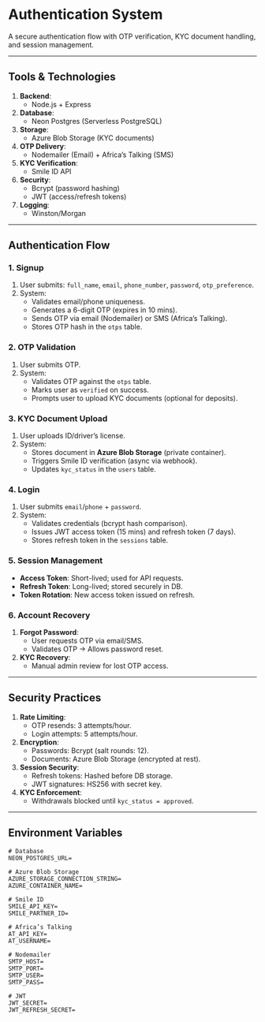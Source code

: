 # Authentication System

A secure authentication flow with OTP verification, KYC document handling, and session management.

---

## **Tools & Technologies**
1. **Backend**: 
   - Node.js + Express
2. **Database**: 
   - Neon Postgres (Serverless PostgreSQL)
3. **Storage**: 
   - Azure Blob Storage (KYC documents)
4. **OTP Delivery**: 
   - Nodemailer (Email) + Africa’s Talking (SMS)
5. **KYC Verification**: 
   - Smile ID API
6. **Security**:
   - Bcrypt (password hashing)
   - JWT (access/refresh tokens)
7. **Logging**:
   - Winston/Morgan

---

## **Authentication Flow**

### 1. **Signup**
1. User submits: `full_name`, `email`, `phone_number`, `password`, `otp_preference`.
2. System:
   - Validates email/phone uniqueness.
   - Generates a 6-digit OTP (expires in 10 mins).
   - Sends OTP via email (Nodemailer) or SMS (Africa’s Talking).
   - Stores OTP hash in the `otps` table.

### 2. **OTP Validation**
1. User submits OTP.
2. System:
   - Validates OTP against the `otps` table.
   - Marks user as `verified` on success.
   - Prompts user to upload KYC documents (optional for deposits).

### 3. **KYC Document Upload**
1. User uploads ID/driver’s license.
2. System:
   - Stores document in **Azure Blob Storage** (private container).
   - Triggers Smile ID verification (async via webhook).
   - Updates `kyc_status` in the `users` table.

### 4. **Login**
1. User submits `email`/`phone` + `password`.
2. System:
   - Validates credentials (bcrypt hash comparison).
   - Issues JWT access token (15 mins) and refresh token (7 days).
   - Stores refresh token in the `sessions` table.

### 5. **Session Management**
- **Access Token**: Short-lived; used for API requests.
- **Refresh Token**: Long-lived; stored securely in DB.
- **Token Rotation**: New access token issued on refresh.

### 6. **Account Recovery**
1. **Forgot Password**:
   - User requests OTP via email/SMS.
   - Validates OTP → Allows password reset.
2. **KYC Recovery**:
   - Manual admin review for lost OTP access.

---

## **Security Practices**
1. **Rate Limiting**:
   - OTP resends: 3 attempts/hour.
   - Login attempts: 5 attempts/hour.
2. **Encryption**:
   - Passwords: Bcrypt (salt rounds: 12).
   - Documents: Azure Blob Storage (encrypted at rest).
3. **Session Security**:
   - Refresh tokens: Hashed before DB storage.
   - JWT signatures: HS256 with secret key.
4. **KYC Enforcement**:
   - Withdrawals blocked until `kyc_status = approved`.

---

## **Environment Variables**
```plaintext
# Database
NEON_POSTGRES_URL=

# Azure Blob Storage
AZURE_STORAGE_CONNECTION_STRING=
AZURE_CONTAINER_NAME=

# Smile ID
SMILE_API_KEY=
SMILE_PARTNER_ID=

# Africa’s Talking
AT_API_KEY=
AT_USERNAME=

# Nodemailer
SMTP_HOST=
SMTP_PORT=
SMTP_USER=
SMTP_PASS=

# JWT
JWT_SECRET=
JWT_REFRESH_SECRET=